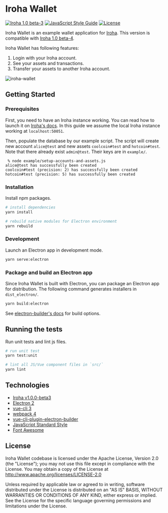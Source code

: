 # Iroha Wallet

[![Iroha 1.0 beta-3](https://img.shields.io/badge/iroha-1.0.0--beta3-e2232d.svg?style=flat-square)](https://github.com/hyperledger/iroha/releases/tag/v1.0.0_beta-3)
[![JavaScript Style Guide](https://img.shields.io/badge/code_style-standard-brightgreen.svg?style=flat-square)](https://standardjs.com)
[![License](https://img.shields.io/badge/License-Apache%202.0-blue.svg?style=flat-square)](https://opensource.org/licenses/Apache-2.0)

Iroha Wallet is an example wallet application for [Iroha](http://iroha.readthedocs.io/).
This version is compatible with [Iroha 1.0 beta-4](https://github.com/hyperledger/iroha/releases/tag/v1.0.0_beta-4).

Iroha Wallet has following features:

1. Login with your Iroha account.
2. See your assets and transactions.
3. Transfer your assets to another Iroha account.

![iroha-wallet](https://user-images.githubusercontent.com/1365915/42019575-72e1d60c-7af0-11e8-9a49-8c019548efdc.png)

## Getting Started

### Prerequisites

First, you need to have an Iroha instance working. You can read how to launch it on [Iroha's docs](http://iroha.readthedocs.io/en/latest/getting_started/index.html). In this guide we assume the local Iroha instance working at `localhost:50051`.

Then, populate the database by our example script. The script will create new account `alice@test` and new assets `coolcoin#test` and `hotcoin#test`. Note that there already exist `admin@test`. Their keys are in `example/`.

```
 % node example/setup-accounts-and-assets.js
alice@test has successfully been created
coolcoin#test (precision: 2) has successfully been created
hotcoin#test (precision: 5) has successfully been created
```

### Installation

Install npm packages.

```bash
# install dependencies
yarn install

# rebuild native modules for Electron environment
yarn rebuild
```

### Development

Launch an Electron app in development mode.

```bash
yarn serve:electron
```

### Package and build an Electron app

Since Iroha Wallet is built with Electron, you can package an Electron app for distribution. The following command generates installers in `dist_electron/`.

```bash
yarn build:electron
```

See [electron-builder's docs](https://www.electron.build/multi-platform-build) for build options.

## Running the tests

Run unit tests and lint js files.

```bash
# run unit test
yarn test:unit

# lint all JS/Vue component files in `src/`
yarn lint
```

## Technologies

* [Iroha v1.0.0-beta3](http://iroha.readthedocs.io/)
* [Electron 2](https://electronjs.org/)
* [vue-cli 3](https://github.com/vuejs/vue-cli)
* [webpack 4](https://github.com/webpack/webpack)
* [vue-cli-plugin-electron-builder](https://github.com/nklayman/vue-cli-plugin-electron-builder)
* [JavaScript Standard Style](https://github.com/standard/standard)
* [Font Awesome](https://fontawesome.com/)

## License

Iroha Wallet codebase is licensed under the Apache License, Version 2.0 (the "License"); you may not use this file except in compliance with the License. You may obtain a copy of the License at http://www.apache.org/licenses/LICENSE-2.0

Unless required by applicable law or agreed to in writing, software distributed under the License is distributed on an "AS IS" BASIS, WITHOUT WARRANTIES OR CONDITIONS OF ANY KIND, either express or implied. See the License for the specific language governing permissions and limitations under the License.
